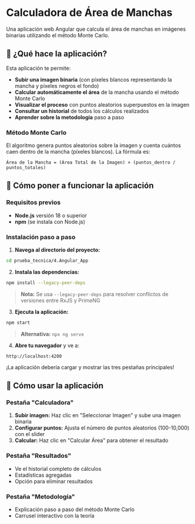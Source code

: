 # Calculadora de Área de Manchas

Una aplicación web Angular que calcula el área de manchas en imágenes binarias utilizando el método Monte Carlo.

## 🎯 ¿Qué hace la aplicación?

Esta aplicación te permite:
- **Subir una imagen binaria** (con píxeles blancos representando la mancha y píxeles negros el fondo)
- **Calcular automáticamente el área** de la mancha usando el método Monte Carlo
- **Visualizar el proceso** con puntos aleatorios superpuestos en la imagen
- **Consultar un historial** de todos los cálculos realizados
- **Aprender sobre la metodología** paso a paso

### Método Monte Carlo
El algoritmo genera puntos aleatorios sobre la imagen y cuenta cuántos caen dentro de la mancha (píxeles blancos). La fórmula es:

```
Área de la Mancha = (Área Total de la Imagen) × (puntos_dentro / puntos_totales)
```

## 🚀 Cómo poner a funcionar la aplicación

### Requisitos previos
- **Node.js** versión 18 o superior
- **npm** (se instala con Node.js)

### Instalación paso a paso

1. **Navega al directorio del proyecto:**
```bash
cd prueba_tecnica/4.Angular_App
```

2. **Instala las dependencias:**
```bash
npm install --legacy-peer-deps
```
> **Nota:** Se usa `--legacy-peer-deps` para resolver conflictos de versiones entre RxJS y PrimeNG

3. **Ejecuta la aplicación:**
```bash
npm start
```
> **Alternativa:** `npx ng serve`

4. **Abre tu navegador** y ve a:
```
http://localhost:4200
```

¡La aplicación debería cargar y mostrar las tres pestañas principales!

## 📱 Cómo usar la aplicación

### Pestaña "Calculadora"
1. **Subir imagen:** Haz clic en "Seleccionar Imagen" y sube una imagen binaria
2. **Configurar puntos:** Ajusta el número de puntos aleatorios (100-10,000) con el slider
3. **Calcular:** Haz clic en "Calcular Área" para obtener el resultado

### Pestaña "Resultados"
- Ve el historial completo de cálculos
- Estadísticas agregadas
- Opción para eliminar resultados

### Pestaña "Metodología"
- Explicación paso a paso del método Monte Carlo
- Carrusel interactivo con la teoría
